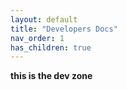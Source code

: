 ```yaml
---
layout: default
title: "Developers Docs"
nav_order: 1
has_children: true
---
```


**this is the dev zone**
